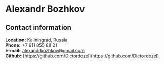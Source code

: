 # Alexandr Bozhkov

## Contact information

  __Location:__ Kaliningrad, Russia  
  __Phone:__ +7 911 855 88 21  
  __E-mail:__ alexandrbozhkov@gmail.com  
  __Github:__ [https://github.com/Dictordozel](https://github.com/Dictordozel)  